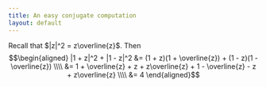 ```yaml
---
title: An easy conjugate computation
layout: default
---
```

Recall that $|z|^2 = z\overline{z}$. Then
$$\begin{aligned}
|1 + z|^2 + |1 - z|^2 &= (1 + z)(1 + \overline{z}) + (1 - z)(1 - \overline{z}) \\\\
                      &= 1 + \overline{z} + z + z\overline{z} + 1 - \overline{z} - z + z\overline{z} \\\\
                      &= 4
\end{aligned}$$
